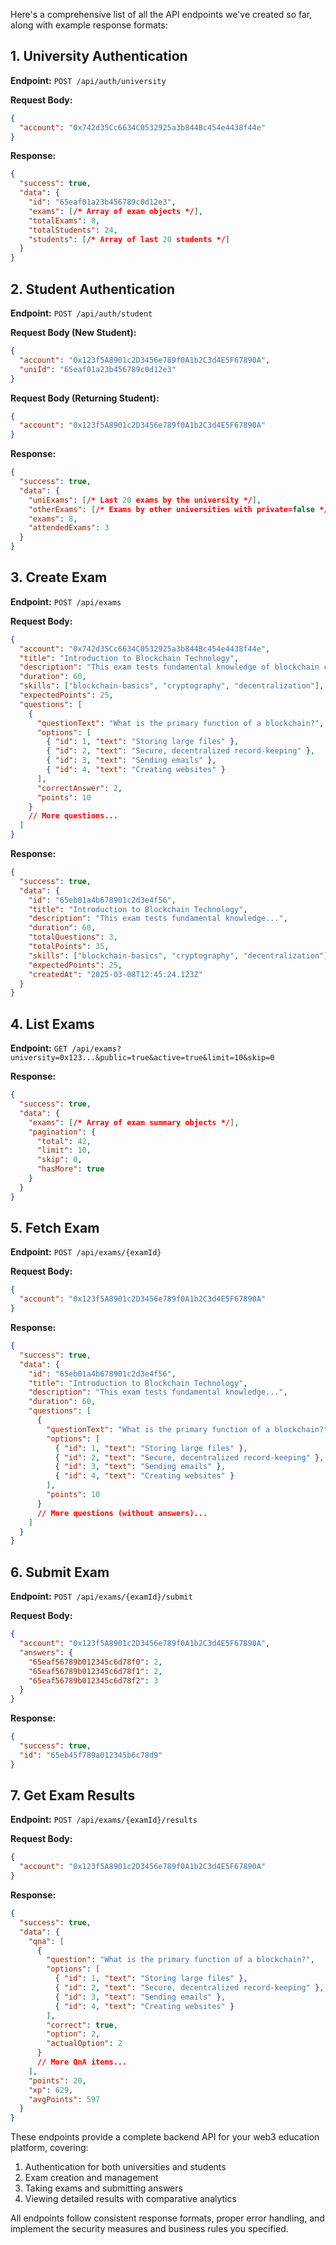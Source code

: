 Here's a comprehensive list of all the API endpoints we've created so far, along with example response formats:

## 1. University Authentication
**Endpoint:** `POST /api/auth/university`

**Request Body:**
```json
{
  "account": "0x742d35Cc6634C0532925a3b844Bc454e4438f44e"
}
```

**Response:**
```json
{
  "success": true,
  "data": {
    "id": "65eaf01a23b456789c0d12e3",
    "exams": [/* Array of exam objects */],
    "totalExams": 8,
    "totalStudents": 24,
    "students": [/* Array of last 20 students */]
  }
}
```

## 2. Student Authentication
**Endpoint:** `POST /api/auth/student`

**Request Body (New Student):**
```json
{
  "account": "0x123f5A8901c2D3456e789f0A1b2C3d4E5F67890A",
  "uniId": "65eaf01a23b456789c0d12e3"
}
```

**Request Body (Returning Student):**
```json
{
  "account": "0x123f5A8901c2D3456e789f0A1b2C3d4E5F67890A"
}
```

**Response:**
```json
{
  "success": true,
  "data": {
    "uniExams": [/* Last 20 exams by the university */],
    "otherExams": [/* Exams by other universities with private=false */],
    "exams": 8,
    "attendedExams": 3
  }
}
```

## 3. Create Exam
**Endpoint:** `POST /api/exams`

**Request Body:**
```json
{
  "account": "0x742d35Cc6634C0532925a3b844Bc454e4438f44e",
  "title": "Introduction to Blockchain Technology",
  "description": "This exam tests fundamental knowledge of blockchain concepts...",
  "duration": 60,
  "skills": ["blockchain-basics", "cryptography", "decentralization"],
  "expectedPoints": 25,
  "questions": [
    {
      "questionText": "What is the primary function of a blockchain?",
      "options": [
        { "id": 1, "text": "Storing large files" },
        { "id": 2, "text": "Secure, decentralized record-keeping" },
        { "id": 3, "text": "Sending emails" },
        { "id": 4, "text": "Creating websites" }
      ],
      "correctAnswer": 2,
      "points": 10
    }
    // More questions...
  ]
}
```

**Response:**
```json
{
  "success": true,
  "data": {
    "id": "65eb01a4b678901c2d3e4f56",
    "title": "Introduction to Blockchain Technology",
    "description": "This exam tests fundamental knowledge...",
    "duration": 60,
    "totalQuestions": 3,
    "totalPoints": 35,
    "skills": ["blockchain-basics", "cryptography", "decentralization"],
    "expectedPoints": 25,
    "createdAt": "2025-03-08T12:45:24.123Z"
  }
}
```

## 4. List Exams
**Endpoint:** `GET /api/exams?university=0x123...&public=true&active=true&limit=10&skip=0`

**Response:**
```json
{
  "success": true,
  "data": {
    "exams": [/* Array of exam summary objects */],
    "pagination": {
      "total": 42,
      "limit": 10,
      "skip": 0,
      "hasMore": true
    }
  }
}
```

## 5. Fetch Exam
**Endpoint:** `POST /api/exams/{examId}`

**Request Body:**
```json
{
  "account": "0x123f5A8901c2D3456e789f0A1b2C3d4E5F67890A"
}
```

**Response:**
```json
{
  "success": true,
  "data": {
    "id": "65eb01a4b678901c2d3e4f56",
    "title": "Introduction to Blockchain Technology",
    "description": "This exam tests fundamental knowledge...",
    "duration": 60,
    "questions": [
      {
        "questionText": "What is the primary function of a blockchain?",
        "options": [
          { "id": 1, "text": "Storing large files" },
          { "id": 2, "text": "Secure, decentralized record-keeping" },
          { "id": 3, "text": "Sending emails" },
          { "id": 4, "text": "Creating websites" }
        ],
        "points": 10
      }
      // More questions (without answers)...
    ]
  }
}
```

## 6. Submit Exam
**Endpoint:** `POST /api/exams/{examId}/submit`

**Request Body:**
```json
{
  "account": "0x123f5A8901c2D3456e789f0A1b2C3d4E5F67890A",
  "answers": {
    "65eaf56789b012345c6d78f0": 2,
    "65eaf56789b012345c6d78f1": 2,
    "65eaf56789b012345c6d78f2": 3
  }
}
```

**Response:**
```json
{
  "success": true,
  "id": "65eb45f789a012345b6c78d9"
}
```

## 7. Get Exam Results
**Endpoint:** `POST /api/exams/{examId}/results`

**Request Body:**
```json
{
  "account": "0x123f5A8901c2D3456e789f0A1b2C3d4E5F67890A"
}
```

**Response:**
```json
{
  "success": true,
  "data": {
    "qna": [
      {
        "question": "What is the primary function of a blockchain?",
        "options": [
          { "id": 1, "text": "Storing large files" },
          { "id": 2, "text": "Secure, decentralized record-keeping" },
          { "id": 3, "text": "Sending emails" },
          { "id": 4, "text": "Creating websites" }
        ],
        "correct": true,
        "option": 2,
        "actualOption": 2
      }
      // More QnA items...
    ],
    "points": 20,
    "xp": 629,
    "avgPoints": 597
  }
}
```

These endpoints provide a complete backend API for your web3 education platform, covering:
1. Authentication for both universities and students
2. Exam creation and management
3. Taking exams and submitting answers
4. Viewing detailed results with comparative analytics

All endpoints follow consistent response formats, proper error handling, and implement the security measures and business rules you specified.